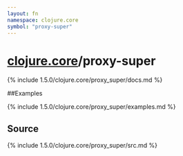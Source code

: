 ```yaml
---
layout: fn
namespace: clojure.core
symbol: "proxy-super"
---
```


# [clojure.core](../)/proxy-super

{% include 1.5.0/clojure.core/proxy_super/docs.md %}

##Examples

{% include 1.5.0/clojure.core/proxy_super/examples.md %}
## Source
{% include 1.5.0/clojure.core/proxy_super/src.md %}

